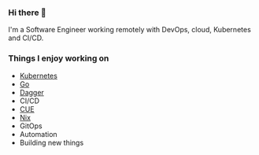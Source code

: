 ### Hi there 👋

I'm a Software Engineer working remotely with DevOps, cloud, Kubernetes and CI/CD.

### Things I enjoy working on

- [Kubernetes](https://kubernetes.io/)
- [Go](https://go.dev/)
- [Dagger](https://github.com/dagger/dagger)
- CI/CD
- [CUE](https://github.com/cue-lang/cue)
- [Nix](https://nixos.org/)
- GitOps
- Automation
- Building new things

<!--
**berryp/berryp** is a ✨ _special_ ✨ repository because its `README.md` (this file) appears on your GitHub profile.

Here are some ideas to get you started:

- 🔭 I’m currently working on ...
- 🌱 I’m currently learning ...
- 👯 I’m looking to collaborate on ...
- 🤔 I’m looking for help with ...
- 💬 Ask me about ...
- 📫 How to reach me: ...
- 😄 Pronouns: ...
- ⚡ Fun fact: ...
-->
